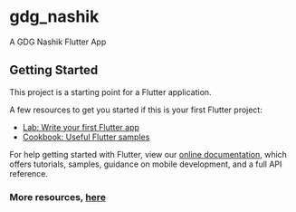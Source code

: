 # gdg_nashik

A GDG Nashik Flutter App

## Getting Started

This project is a starting point for a Flutter application.

A few resources to get you started if this is your first Flutter project:

- [Lab: Write your first Flutter app](https://flutter.dev/docs/get-started/codelab)
- [Cookbook: Useful Flutter samples](https://flutter.dev/docs/cookbook)

For help getting started with Flutter, view our
[online documentation](https://flutter.dev/docs), which offers tutorials,
samples, guidance on mobile development, and a full API reference.

### More resources, [here](https://docs.google.com/document/d/e/2PACX-1vQy1WXdNK-swRGbH8TE_Y--d3yS_zsA41FXLY2W2WPkk4f6TCsAI0c3pH2Ecot-BhJUVziP7F8Cx83-/pub)
